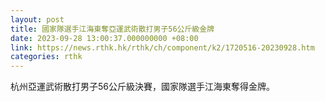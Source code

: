 ```yaml
---
layout: post
title: 國家隊選手江海東奪亞運武術散打男子56公斤級金牌
date: 2023-09-28 13:00:37.000000000 +08:00
link: https://news.rthk.hk/rthk/ch/component/k2/1720516-20230928.htm
categories: rthk
---
```


杭州亞運武術散打男子56公斤級決賽，國家隊選手江海東奪得金牌。
